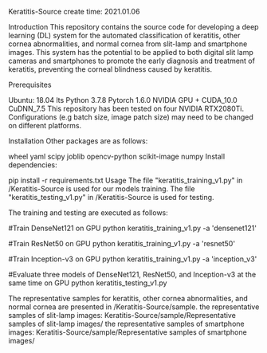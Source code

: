Keratitis-Source
create time: 2021.01.06

Introduction
This repository contains the source code for developing a deep learning (DL) system for the automated classification of keratitis, other cornea abnormalities, and normal cornea from slit-lamp and smartphone images. 
This system has the potential to be applied to both digital slit lamp cameras and smartphones to promote the early diagnosis and treatment of keratitis, preventing the corneal blindness caused by keratitis.

Prerequisites

Ubuntu: 18.04 lts
Python 3.7.8
Pytorch 1.6.0
NVIDIA GPU + CUDA_10.0 CuDNN_7.5
This repository has been tested on four NVIDIA RTX2080Ti. Configurations (e.g batch size, image patch size) may need to be changed on different platforms.

Installation
Other packages are as follows:

wheel
yaml
scipy
joblib
opencv-python
scikit-image
numpy
Install dependencies:

pip install -r requirements.txt
Usage
The file "keratitis_training_v1.py" in /Keratitis-Source is used for our models training.
The file "keratitis_testing_v1.py" in /Keratitis-Source is used for testing.

The training and testing are executed as follows:

#Train DenseNet121 on GPU
python keratitis_training_v1.py -a 'densenet121'

#Train ResNet50 on GPU
python keratitis_training_v1.py -a 'resnet50'

#Train Inception-v3 on GPU
python keratitis_training_v1.py -a 'inception_v3'

#Evaluate three models of DenseNet121, ResNet50, and Inception-v3 at the same time on GPU
python keratitis_testing_v1.py

The representative samples for keratitis, other cornea abnormalities, and normal cornea are presented in /Keratitis-Source/sample.
the representative samples of slit-lamp images: Keratitis-Source/sample/Representative samples of slit-lamp images/
the representative samples of smartphone images: Keratitis-Source/sample/Representative samples of smartphone images/
